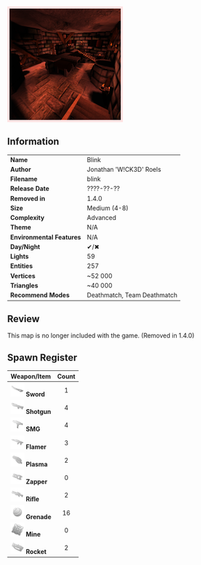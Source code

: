 <img style='border:5px solid #ffe0e0e0' src="../images/maps/blink.png" width="256px" />

## Information

|                            |                                          |
|----------------------------|------------------------------------------|
| **Name**                   | Blink                                    |
| **Author**                 | Jonathan 'W!CK3D' Roels                  |
| **Filename**               | blink                                    |
| **Release Date**           | ????-??-??                               |
| **Removed in**             | 1.4.0                                    |
| **Size**                   | Medium (4-8)                             |
| **Complexity**             | Advanced                                 |
| **Theme**                  | N/A                                      |
| **Environmental Features** | N/A                                      |
| **Day/Night**              | ✔/✖                                      |
| **Lights**                 | 59                                       |
| **Entities**               | 257                                      |
| **Vertices**               | ~52 000                                  |
| **Triangles**              | ~40 000                                  |
| **Recommend Modes**        | Deathmatch, Team Deathmatch              |

## Review

This map is no longer included with the game. (Removed in 1.4.0)

## Spawn Register

| Weapon/Item                                                         | Count |
|---------------------------------------------------------------------|:-----:|
| <img src="../images/weapons/sword.png" width="32px"/> **Sword**     |   1   |
| <img src="../images/weapons/shotgun.png" width="32px"/> **Shotgun** |   4   |
| <img src="../images/weapons/smg.png" width="32px"/> **SMG**         |   4   |
| <img src="../images/weapons/flamer.png" width="32px"/> **Flamer**   |   3   |
| <img src="../images/weapons/plasma.png" width="32px"/> **Plasma**   |   2   |
| <img src="../images/weapons/zapper.png" width="32px"/> **Zapper**   |   0   |
| <img src="../images/weapons/rifle.png" width="32px"/> **Rifle**     |   2   |
| <img src="../images/weapons/grenade.png" width="32px"/> **Grenade** |  16   |
| <img src="../images/weapons/mine.png" width="32px"/> **Mine**       |   0   |
| <img src="../images/weapons/rocket.png" width="32px"/> **Rocket**   |   2   |
